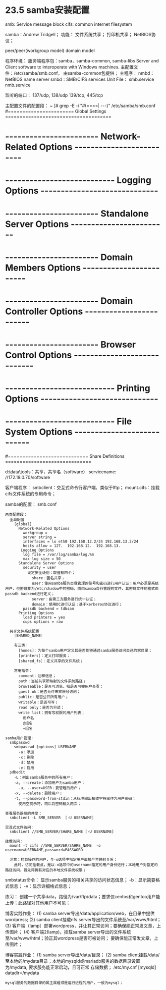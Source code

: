 # 23.5 samba安装配置
smb: Service message block
cifs: common internet filesystem

samba：Andrew Tridgell；
  功能：
    文件系统共享；
    打印机共享；
    NetBIOS协议；

  peer/peer(workgroup model)
  domain model

程序环境：
  服务端程序包：samba，samba-common, samba-libs
    Server and Client software to interoperate with Windows machines.
  主配置文件：/etc/samba/smb.conf， 由samba-common包提供；
  主程序：
    nmbd：NetBIOS name server
    smbd：SMB/CIFS services
  Unit File：
    smb.service
    nmb.service

  监听的端口：
    137/udp, 138/udp
    139/tcp, 445/tcp

主配置文件的配置段：
~ ]# grep -E -i "#(====| ---)"  /etc/samba/smb.conf
#======================= Global Settings =====================================
# ----------------------- Network-Related Options -------------------------
# --------------------------- Logging Options -----------------------------
# ----------------------- Standalone Server Options ------------------------
# ----------------------- Domain Members Options ------------------------
# ----------------------- Domain Controller Options ------------------------
# ----------------------- Browser Control Options ----------------------------
# --------------------------- Printing Options -----------------------------
# --------------------------- File System Options ---------------------------
#============================ Share Definitions ==============================

d:\data\tools：共享，共享名（software）
  servicename:
    //172.18.0.70/software


客户端程序：
  smbclient：交互式命令行客户端，类似于lftp；
  mount.cifs：挂载cifs文件系统的专用命令；

samba的配置：
  smb.conf

    两类配置段：
      全局配置
        [global]
          Network-Related Options
            workgroup =
            server string =
            interfaces = lo eth0 192.168.12.2/24 192.168.13.2/24
            hosts allow = 127.  192.168.12.  192.168.13.
           Logging Options
            log file = /var/log/samba/log.%m
            max log size = 50
          Standalone Server Options
            security = user
              设定安全级别：取值有四个；
                share：匿名共享；
                user：使用samba服务自我管理的账号和密码进行用户认证；用户必须是系统用户，但密码非为/etc/shadow中的密码，而由samba自行管理的文件，其密码文件的格式由passdb backend进行定义；
                server：由第三方服务进行统一认证；
                domain：使用DC进行认证；基于kerberos协议进行；
            passdb backend = tdbsam
          Printing Options
            load printers = yes
            cups options = raw

      共享文件系统配置
        [SHARED_NAME]

        有三类：
          [homes]：为每个samba用户定义其是否能够通过samba服务访问自己的家目录；
          [printers]：定义打印服务；
          [shared_fs]：定义共享的文件系统；

        常用指令：
          comment：注释信息；
          path：当前共享所映射的文件系统路径；
          browseable：是否可浏览，指是否可被用户查看；
          guest ok：是否允许来宾账号访问；
          public：是否公开所有用户；
          writable：是否可写；
          read only：是否为只读；
          write list：拥有写权限的用户列表；
            用户名
            @组名
            +组名

    samba用户管理：
      smbpasswd
        smbpasswd [options] USERNAME
          -a：添加
          -x：删除
          -d：禁用
          -e：启用
      pdbedit
        -L：列出samba服务中的所有用户；
        -a, --create：添加用户为samba用户；
          -u, --user=USER：要管理的用户；
        -x, --delete：删除用户；
        -t, --password-from-stdin：从标准输出接收字符串作为用户密码；
          使用空提示符，而后将密码输入两次；

    查看服务器端的共享：
      smbclient -L SMB_SERVER  [-U USERNAME]

    交互式文件访问：
      smbclient //SMB_SERVER/SHARE_NAME [-U USERNAME]

    挂载访问：
      mount -t cifs //SMB_SERVER/SAHRE_NAME  -o username=USERNAME,password=PASSWORD

      注意：挂载操作的用户，与-o选项中指定用户直接产生映射关系；
        此时，访问挂载点，是以-o选项中的username指定的用户身份进行；本地用户对指定的路径访问，首先得拥有对应的本地文件系统权限；

  smbstatus命令：
    显示samba服务的相关共享的访问状态信息；
      -b：显示简要格式信息；
      -v：显示详细格式信息；

练习：
  创建一个共享data，路径为/var/ftp/data；要求仅centos和gentoo用户能上传；此路径对其他用户不可见；

博客实践作业：
  (1) samba server导出/data/application/web，在目录中提供wordpress;
  (2) samba  client挂载nfs server导出的文件系统至/var/www/html；
  (3) 客户端（lamp）部署wordpress，并让其正常访问；要确保能正常发文章，上传图片；
  (4) 客户端2(lamp)，挂载samba  server导出的文件系统至/var/www/html；验正其wordpress是否可被访问； 要确保能正常发文章，上传图片；

博客实践作业：
  (1) samba  server导出/data/目录；
  (2) samba  client挂载/data/至本地的/mydata目录；本地的mysqld或mariadb服务的数据目录设置为/mydata, 要求服务能正常启动，且可正常 存储数据；
    /etc/my.cnf
    [mysqld]
    datadir=/mydata

    mysql服务的数据目录的属主属组得是运行进程的用户，一般为mysql；
